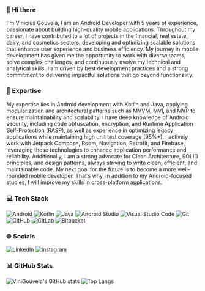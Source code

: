 ### 👋 Hi there 

I'm Vinicius Gouveia, I am an Android Developer with 5 years of experience, passionate about building high-quality mobile applications. Throughout my career, I have contributed to a lot of projects in the financial, real estate, dairy, and cosmetics sectors, developing and optimizing scalable solutions that enhance user experience and business efficiency. My journey in mobile development has given me the opportunity to work with diverse teams, solve complex challenges, and continuously evolve my technical and analytical skills. I am driven by best development practices and a strong commitment to delivering impactful solutions that go beyond functionality.

### 🚀 Expertise

My expertise lies in Android development with Kotlin and Java, applying modularization and architectural patterns such as MVVM, MVI, and MVP to ensure maintainability and scalability. I have deep knowledge of Android security, including code obfuscation, encryption, and Runtime Application Self-Protection (RASP), as well as experience in optimizing legacy applications while maintaining high unit test coverage (95%+). I actively work with Jetpack Compose, Room, Navigation, Retrofit, and Firebase, leveraging these technologies to enhance application performance and reliability. Additionally, I am a strong advocate for Clean Architecture, SOLID principles, and design patterns, always striving to write clean, efficient, and maintainable code. My next goal for the future is to become a more well-rounded mobile developer. That’s why, in addition to my Android-focused studies, I will improve my skills in cross-platform applications.
 
### 💻 Tech Stack

 ![Android](https://img.shields.io/badge/Android-3DDC84?style=for-the-badge&logo=android&logoColor=white) ![Kotlin](https://img.shields.io/badge/kotlin-%237F52FF.svg?style=for-the-badge&logo=kotlin&logoColor=white) ![Java](https://img.shields.io/badge/java-%23ED8B00.svg?style=for-the-badge&logo=openjdk&logoColor=white) ![Android Studio](https://img.shields.io/badge/Android%20Studio-3DDC84.svg?style=for-the-badge&logo=android-studio&logoColor=white) ![Visual Studio Code](https://img.shields.io/badge/Visual%20Studio%20Code-0078d7.svg?style=for-the-badge&logo=visual-studio-code&logoColor=white) ![Git](https://img.shields.io/badge/git-%23F05033.svg?style=for-the-badge&logo=git&logoColor=white) ![GitHub](https://img.shields.io/badge/github-%23121011.svg?style=for-the-badge&logo=github&logoColor=white) ![GitLab](https://img.shields.io/badge/gitlab-%23181717.svg?style=for-the-badge&logo=gitlab&logoColor=white) ![Bitbucket](https://img.shields.io/badge/bitbucket-%230047B3.svg?style=for-the-badge&logo=bitbucket&logoColor=white)

### 🌐 Socials

[![LinkedIn](https://img.shields.io/badge/linkedin-%230077B5.svg?style=for-the-badge&logo=linkedin&logoColor=white)](https://www.linkedin.com/in/vinicius-gouveia-dev) [![Instagram](https://img.shields.io/badge/Instagram-%23E4405F.svg?style=for-the-badge&logo=Instagram&logoColor=white)](https://www.instagram.com/vini.gouveia)

### 📊 GitHub Stats

![ViniGouveia's GitHub stats](https://github-readme-stats.vercel.app/api?username=ViniGouveia&show_icons=true&bg_color=00000000) ![Top Langs](https://github-readme-stats.vercel.app/api/top-langs/?username=ViniGouveia&layout=compact)
